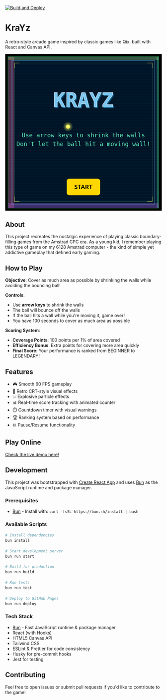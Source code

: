 [![Build and Deploy](https://github.com/dredtrake/krayz/actions/workflows/deploy.yml/badge.svg)](https://github.com/dredtrake/krayz/actions/workflows/deploy.yml)

# KraYz

A retro-style arcade game inspired by classic games like Qix, built with React and Canvas API.

![KraYz Game Intro Screen](./public/intro-screen.png)

## About

This project recreates the nostalgic experience of playing classic boundary-filling games from the Amstrad CPC era. As a young kid, I remember playing this type of game on my 6128 Amstrad computer - the kind of simple yet addictive gameplay that defined early gaming.

## How to Play

**Objective**: Cover as much area as possible by shrinking the walls while avoiding the bouncing ball!

**Controls**:
- Use **arrow keys** to shrink the walls
- The ball will bounce off the walls
- If the ball hits a wall while you're moving it, game over!
- You have 100 seconds to cover as much area as possible

**Scoring System**:
- **Coverage Points**: 100 points per 1% of area covered
- **Efficiency Bonus**: Extra points for covering more area quickly
- **Final Score**: Your performance is ranked from BEGINNER to LEGENDARY!

## Features

- 🎮 Smooth 60 FPS gameplay
- 🎨 Retro CRT-style visual effects
- 💥 Explosive particle effects
- 📊 Real-time score tracking with animated counter
- ⏱️ Countdown timer with visual warnings
- 🏆 Ranking system based on performance
- ⏸️ Pause/Resume functionality

## Play Online

[Check the live demo here!](https://dredtrake.github.io/krayz/)

## Development

This project was bootstrapped with [Create React App](https://github.com/facebook/create-react-app) and uses [Bun](https://bun.sh/) as the JavaScript runtime and package manager.

### Prerequisites

- [Bun](https://bun.sh/) - Install with: `curl -fsSL https://bun.sh/install | bash`

### Available Scripts

```bash
# Install dependencies
bun install

# Start development server
bun run start

# Build for production
bun run build

# Run tests
bun run test

# Deploy to GitHub Pages
bun run deploy
```

### Tech Stack

- [Bun](https://bun.sh/) - Fast JavaScript runtime & package manager
- React (with Hooks)
- HTML5 Canvas API
- Tailwind CSS
- ESLint & Prettier for code consistency
- Husky for pre-commit hooks
- Jest for testing

## Contributing

Feel free to open issues or submit pull requests if you'd like to contribute to the game!
